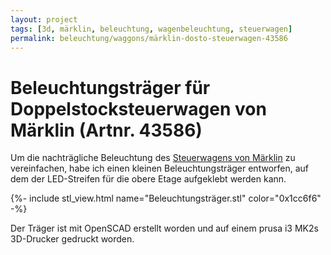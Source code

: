 ```yaml
---
layout: project
tags: [3d, märklin, beleuchtung, wagenbeleuchtung, steuerwagen]
permalink: beleuchtung/waggons/märklin-dosto-steuerwagen-43586
---
```


# Beleuchtungsträger für Doppelstocksteuerwagen von Märklin (Artnr. 43586)

Um die nachträgliche Beleuchtung des [Steuerwagens von Märklin](https://www.maerklin.de/de/produkte/details/article/43586/)
zu vereinfachen, habe ich einen kleinen Beleuchtungsträger entworfen, auf dem der LED-Streifen für die obere Etage
aufgeklebt werden kann.

{%- include stl_view.html name="Beleuchtungsträger.stl" color="0x1cc6f6" -%}

Der Träger ist mit OpenSCAD erstellt worden und auf einem prusa i3 MK2s 3D-Drucker gedruckt worden.


